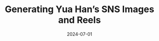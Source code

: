 ---
title: "Generating Yua Han’s SNS Images and Reels"
collection: projects
category: arxiv
permalink: /projects/yuahan
nolink: true
header:
    teaser: /images/yuahan.png
date: 2024-07-01
authors: ""
venue: "Jul.2024 - Jul.2024"
description: Created virtual human Yua Han's Instagram images and reels video with Dreambooth and Face Reenactment
tags: ["generative ai", "face reenactment"]
selected: "true"
buttons:
    - type: video
      url: /files/yua_han.mp4
---